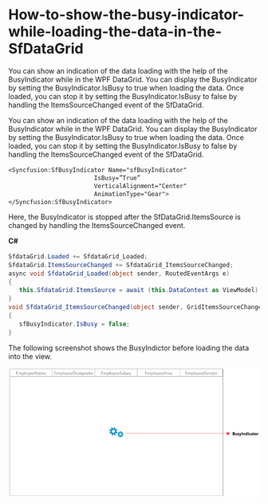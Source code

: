 # How-to-show-the-busy-indicator-while-loading-the-data-in-the-SfDataGrid

You can show an indication of the data loading with the help of the BusyIndicator while in the WPF DataGrid. You can display the BusyIndicator by setting the BusyIndicator.IsBusy to true when loading the data. Once loaded, you can stop it by setting the BusyIndicator.IsBusy to false by handling the ItemsSourceChanged event of the SfDataGrid.

You can show an indication of the data loading with the help of the BusyIndicator while in the WPF DataGrid. You can display the BusyIndicator by setting the BusyIndicator.IsBusy to true when loading the data. Once loaded, you can stop it by setting the BusyIndicator.IsBusy to false by handling the ItemsSourceChanged event of the SfDataGrid.

```xaml
<Syncfusion:SfBusyIndicator Name="sfBusyIndicator"
                        IsBusy=”True”
                        VerticalAlignment="Center"
                        AnimationType="Gear">
</Syncfusion:SfBusyIndicator>
 ```

Here, the BusyIndicator is stopped after the SfDataGrid.ItemsSource is changed by handling the ItemsSourceChanged event.

**C#**
 
 ```csharp
SfdataGrid.Loaded += SfdataGrid_Loaded;
SfdataGrid.ItemsSourceChanged += SfdataGrid_ItemsSourceChanged;
async void SfdataGrid_Loaded(object sender, RoutedEventArgs e)
{
    this.SfdataGrid.ItemsSource = await (this.DataContext as ViewModel).GetRecords();
}
void SfdataGrid_ItemsSourceChanged(object sender, GridItemsSourceChangedEventArgs e)
{
    sfBusyIndicator.IsBusy = false;
}
  ```

The following screenshot shows the BusyIndictor before loading the data into the view.

![alt text](image.png)